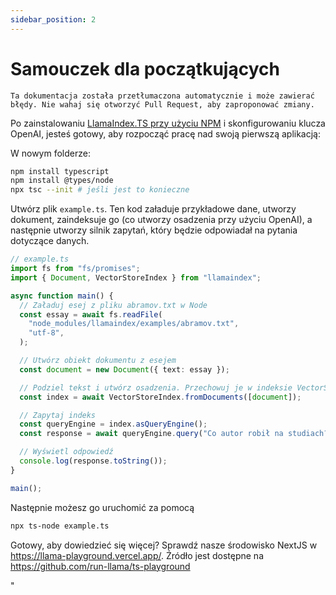 ```yaml
---
sidebar_position: 2
---
```


# Samouczek dla początkujących

`Ta dokumentacja została przetłumaczona automatycznie i może zawierać błędy. Nie wahaj się otworzyć Pull Request, aby zaproponować zmiany.`

Po zainstalowaniu [LlamaIndex.TS przy użyciu NPM](installation) i skonfigurowaniu klucza OpenAI, jesteś gotowy, aby rozpocząć pracę nad swoją pierwszą aplikacją:

W nowym folderze:

```bash npm2yarn
npm install typescript
npm install @types/node
npx tsc --init # jeśli jest to konieczne
```

Utwórz plik `example.ts`. Ten kod załaduje przykładowe dane, utworzy dokument, zaindeksuje go (co utworzy osadzenia przy użyciu OpenAI), a następnie utworzy silnik zapytań, który będzie odpowiadał na pytania dotyczące danych.

```ts
// example.ts
import fs from "fs/promises";
import { Document, VectorStoreIndex } from "llamaindex";

async function main() {
  // Załaduj esej z pliku abramov.txt w Node
  const essay = await fs.readFile(
    "node_modules/llamaindex/examples/abramov.txt",
    "utf-8",
  );

  // Utwórz obiekt dokumentu z esejem
  const document = new Document({ text: essay });

  // Podziel tekst i utwórz osadzenia. Przechowuj je w indeksie VectorStoreIndex
  const index = await VectorStoreIndex.fromDocuments([document]);

  // Zapytaj indeks
  const queryEngine = index.asQueryEngine();
  const response = await queryEngine.query("Co autor robił na studiach?");

  // Wyświetl odpowiedź
  console.log(response.toString());
}

main();
```

Następnie możesz go uruchomić za pomocą

```bash
npx ts-node example.ts
```

Gotowy, aby dowiedzieć się więcej? Sprawdź nasze środowisko NextJS w https://llama-playground.vercel.app/. Źródło jest dostępne na https://github.com/run-llama/ts-playground

"

